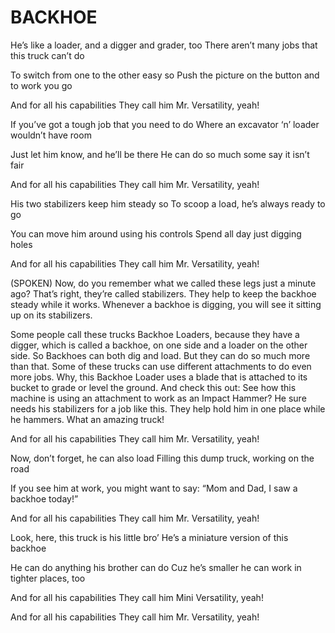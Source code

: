 # BACKHOE

He’s like a loader, and a digger and grader, too
There aren’t many jobs that this truck can’t do

To switch from one to the other easy so
Push the picture on the button and to work you go

And for all his capabilities
They call him Mr. Versatility, yeah!

If you’ve got a tough job that you need to do
Where an excavator ‘n’ loader wouldn’t have room

Just let him know, and he’ll be there
He can do so much some say it isn’t fair

And for all his capabilities
They call him Mr. Versatility, yeah!

His two stabilizers keep him steady so
To scoop a load, he’s always ready to go

You can move him around using his controls
Spend all day just digging holes

And for all his capabilities
They call him Mr. Versatility, yeah!

(SPOKEN) Now, do you remember what we called these legs just a minute ago? That’s right, they’re called stabilizers. They help to keep the backhoe steady while it works. Whenever a backhoe is digging, you will see it sitting up on its stabilizers.

Some people call these trucks Backhoe Loaders, because they have a digger, which is called a backhoe, on one side and a loader on the other side. So Backhoes can both dig and load. But they can do so much more than that. Some of these trucks can use different attachments to do even more jobs. Why, this Backhoe Loader uses a blade that is attached to its bucket to grade or level the ground. And check this out: See how this machine is using an attachment to work as an Impact Hammer? He sure needs his stabilizers for a job like this. They help hold him in one place while he hammers. What an amazing truck!

And for all his capabilities
They call him Mr. Versatility, yeah!

Now, don’t forget, he can also load
Filling this dump truck, working on the road

If you see him at work, you might want to say:
“Mom and Dad, I saw a backhoe today!”

And for all his capabilities
They call him Mr. Versatility, yeah!

Look, here, this truck is his little bro’
He’s a miniature version of this backhoe

He can do anything his brother can do
Cuz he’s smaller he can work in tighter places, too

And for all his capabilities
They call him Mini Versatility, yeah!

And for all his capabilities
They call him Mr. Versatility, yeah!